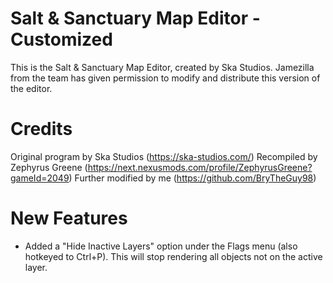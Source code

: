 # Salt & Sanctuary Map Editor - Customized

This is the Salt & Sanctuary Map Editor, created by Ska Studios. Jamezilla from the team has given permission to modify and distribute this version of the editor.

# Credits

Original program by Ska Studios (https://ska-studios.com/)
Recompiled by Zephyrus Greene (https://next.nexusmods.com/profile/ZephyrusGreene?gameId=2049)
Further modified by me (https://github.com/BryTheGuy98)

# New Features

- Added a "Hide Inactive Layers" option under the Flags menu (also hotkeyed to Ctrl+P). This will stop rendering all objects not on the active layer.
